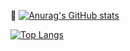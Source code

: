 🦉
[![Anurag's GitHub stats](https://github-readme-stats.vercel.app/api?username=kaoxa\&rank_icon=github&show_icons=true&theme=rose_pine)](https://github.com/anuraghazra/github-readme-stats)

[![Top Langs](https://github-readme-stats.vercel.app/api/top-langs/?username=anuraghazra&layout=compact)](https://github.com/anuraghazra/github-readme-stats)

